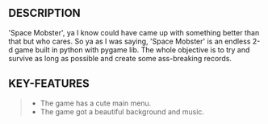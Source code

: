 ## DESCRIPTION
<div>
'Space Mobster', ya I know could have came up with something better than that but who cares.
So ya as I was saying, 'Space Mobster' is an endless 2-d game built in python with pygame lib.
The whole objective is to try and survive as long as possible and create some ass-breaking records.
</div>

## KEY-FEATURES

> - The game has a cute main menu.
> - The game got a beautiful background and music.
